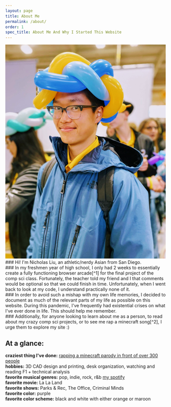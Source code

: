 ```yaml
---
layout: page
title: About Me
permalink: /about/
order: 1
spec_title: About Me And Why I Started This Website
---
```

<img src="/images/portrait.png" alt="the picture of myself that I use for everything">
### Hi! I'm Nicholas Liu, an athletic/nerdy Asian from San Diego.
<br>
### In my freshmen year of high school, I only had 2 weeks to essentially create a fully functioning browser arcade[^1] for the final project of the comp sci class. Fortunately, the teacher told my friend and I that comments would be optional so that we could finish in time. Unfortunately, when I went back to look at my code, I understand practically none of it.
<br>
### In order to avoid such a mishap with my own life memories, I decided to document as much of the relevant parts of my life as possible on this website. During this pandemic, I've frequently had existential crises on what I've ever done in life. This should help me remember.
<br>
### Additionally, for anyone looking to learn about me as a person, to read about my crazy comp sci projects, or to see me rap a minecraft song[^2], I urge them to explore my site :)
<br>

[^1]: [Game Arcade](https://www.example.com)
[^2]: [nick singing](https://www.youtube.com/watch?v=xp58u_Tlv38)

## At a glance:

**craziest thing I've done:** [rapping a minecraft parody in front of over 300 people](https://www.youtube.com/watch?v=xp58u_Tlv38)
<br>
**hobbies:** 3D CAD design and printing, desk organization, watching and reading F1 + technical analysis
<br>
**favorite musical genres:** pop, indie, rock, r&b [my spotify](https://open.spotify.com/user/r7jfuobp4es6h2ils9fequm22?si=e64eb06e18244a71)
<br>
**favorite movie:** La La Land
<br>
**favorite shows:** Parks & Rec, The Office, Criminal Minds
<br>
**favorite color:** purple
<br>
**favorite color scheme:** black and white with either orange or maroon
